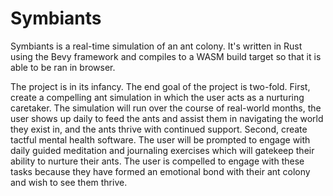 # Symbiants

Symbiants is a real-time simulation of an ant colony. It's written in Rust using the Bevy framework and compiles to a WASM build target so that it is able to be ran in browser.

The project is in its infancy. The end goal of the project is two-fold. First, create a compelling ant simulation in which the user acts as a nurturing caretaker. The simulation will run over the course of real-world months, the user shows up daily to feed the ants and assist them in navigating the world they exist in, and the ants thrive with continued support. Second, create tactful mental health software. The user will be prompted to engage with daily guided meditation and journaling exercises which will gatekeep their ability to nurture their ants. The user is compelled to engage with these tasks because they have formed an emotional bond with their ant colony and wish to see them thrive.
